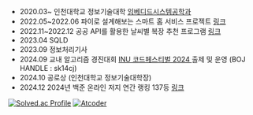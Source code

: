 <ul>
  <li> 2020.03~ 인천대학교 정보기술대학 <a href="https://www.inu.ac.kr/sites/ese/index.do?epTicket=LOG">임베디드시스템공학과</a> </li>
  <li> 2022.05~2022.06 파이로 설계해보는 스마트 홈 서비스 프로젝트 <a href="https://ideaboom.net/project/project/view?seq=1156">링크</a></li>
  <li> 2022.11~2022.12 공공 API를 활용한 날씨별 복장 추천 프로그램 <a href="https://github.com/YJHeo01/weather_dust_program">링크</a></li>
  <li> 2023.04 SQLD</li>
  <li> 2023.09 정보처리기사</li>
  <li> 2024.09 교내 알고리즘 경진대회 <a href="https://www.acmicpc.net/category/detail/4300"> INU 코드페스티벌 2024 </a> 출제 및 운영 (BOJ HANDLE : sk14cj) </li>
  <li> 2024.10 공로상 (인천대학교 정보기술대학장)</li>
  <li> 2024.12 2024년 백준 온라인 저지 연간 랭킹 137등 <a href="https://www.acmicpc.net/ranklist/year/2024/2">링크</li>
 </ul>


[![Solved.ac Profile](http://mazassumnida.wtf/api/v2/generate_badge?boj=sk14cj)](https://solved.ac/sk14cj/)
[![Atcoder](https://atcoder.junah.dev/v1/generate_badge?name=sk14cj)](https://atcoder.jp/users/sk14cj)

<!--
[![Hits](https://hits.seeyoufarm.com/api/count/incr/badge.svg?url=https%3A%2F%2Fgithub.com%2Fsk14cj%2Fhit-counter&count_bg=%2379C83D&title_bg=%23555555&icon=&icon_color=%23E7E7E7&title=hits&edge_flat=false)](https://hits.seeyoufarm.com)
**YJHeo01/YJHeo01** is a ✨ _special_ ✨ repository because its `README.md` (this file) appears on your GitHub profile.

Here are some ideas to get you started:

- 🔭 I’m currently working on ...
- 🌱 I’m currently learning ...
- 👯 I’m looking to collaborate on ...
- 🤔 I’m looking for help with ...
- 💬 Ask me about ...
- 📫 How to reach me: ...
- 😄 Pronouns: ...
- ⚡ Fun fact: ...
-->

